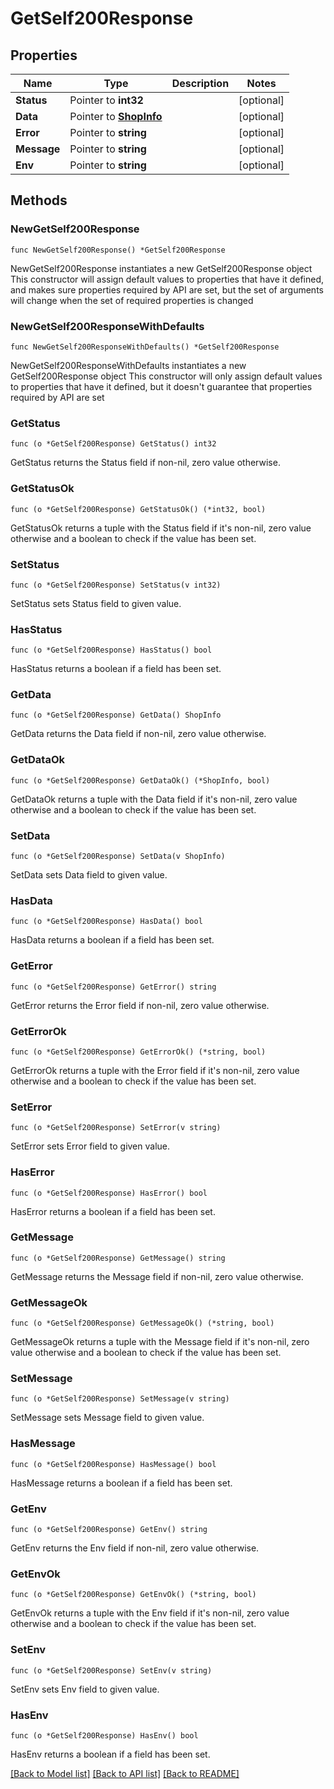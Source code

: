 # GetSelf200Response

## Properties

Name | Type | Description | Notes
------------ | ------------- | ------------- | -------------
**Status** | Pointer to **int32** |  | [optional] 
**Data** | Pointer to [**ShopInfo**](ShopInfo.md) |  | [optional] 
**Error** | Pointer to **string** |  | [optional] 
**Message** | Pointer to **string** |  | [optional] 
**Env** | Pointer to **string** |  | [optional] 

## Methods

### NewGetSelf200Response

`func NewGetSelf200Response() *GetSelf200Response`

NewGetSelf200Response instantiates a new GetSelf200Response object
This constructor will assign default values to properties that have it defined,
and makes sure properties required by API are set, but the set of arguments
will change when the set of required properties is changed

### NewGetSelf200ResponseWithDefaults

`func NewGetSelf200ResponseWithDefaults() *GetSelf200Response`

NewGetSelf200ResponseWithDefaults instantiates a new GetSelf200Response object
This constructor will only assign default values to properties that have it defined,
but it doesn't guarantee that properties required by API are set

### GetStatus

`func (o *GetSelf200Response) GetStatus() int32`

GetStatus returns the Status field if non-nil, zero value otherwise.

### GetStatusOk

`func (o *GetSelf200Response) GetStatusOk() (*int32, bool)`

GetStatusOk returns a tuple with the Status field if it's non-nil, zero value otherwise
and a boolean to check if the value has been set.

### SetStatus

`func (o *GetSelf200Response) SetStatus(v int32)`

SetStatus sets Status field to given value.

### HasStatus

`func (o *GetSelf200Response) HasStatus() bool`

HasStatus returns a boolean if a field has been set.

### GetData

`func (o *GetSelf200Response) GetData() ShopInfo`

GetData returns the Data field if non-nil, zero value otherwise.

### GetDataOk

`func (o *GetSelf200Response) GetDataOk() (*ShopInfo, bool)`

GetDataOk returns a tuple with the Data field if it's non-nil, zero value otherwise
and a boolean to check if the value has been set.

### SetData

`func (o *GetSelf200Response) SetData(v ShopInfo)`

SetData sets Data field to given value.

### HasData

`func (o *GetSelf200Response) HasData() bool`

HasData returns a boolean if a field has been set.

### GetError

`func (o *GetSelf200Response) GetError() string`

GetError returns the Error field if non-nil, zero value otherwise.

### GetErrorOk

`func (o *GetSelf200Response) GetErrorOk() (*string, bool)`

GetErrorOk returns a tuple with the Error field if it's non-nil, zero value otherwise
and a boolean to check if the value has been set.

### SetError

`func (o *GetSelf200Response) SetError(v string)`

SetError sets Error field to given value.

### HasError

`func (o *GetSelf200Response) HasError() bool`

HasError returns a boolean if a field has been set.

### GetMessage

`func (o *GetSelf200Response) GetMessage() string`

GetMessage returns the Message field if non-nil, zero value otherwise.

### GetMessageOk

`func (o *GetSelf200Response) GetMessageOk() (*string, bool)`

GetMessageOk returns a tuple with the Message field if it's non-nil, zero value otherwise
and a boolean to check if the value has been set.

### SetMessage

`func (o *GetSelf200Response) SetMessage(v string)`

SetMessage sets Message field to given value.

### HasMessage

`func (o *GetSelf200Response) HasMessage() bool`

HasMessage returns a boolean if a field has been set.

### GetEnv

`func (o *GetSelf200Response) GetEnv() string`

GetEnv returns the Env field if non-nil, zero value otherwise.

### GetEnvOk

`func (o *GetSelf200Response) GetEnvOk() (*string, bool)`

GetEnvOk returns a tuple with the Env field if it's non-nil, zero value otherwise
and a boolean to check if the value has been set.

### SetEnv

`func (o *GetSelf200Response) SetEnv(v string)`

SetEnv sets Env field to given value.

### HasEnv

`func (o *GetSelf200Response) HasEnv() bool`

HasEnv returns a boolean if a field has been set.


[[Back to Model list]](../README.md#documentation-for-models) [[Back to API list]](../README.md#documentation-for-api-endpoints) [[Back to README]](../README.md)


